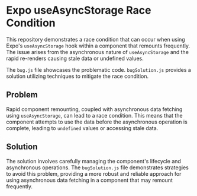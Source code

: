 # Expo useAsyncStorage Race Condition

This repository demonstrates a race condition that can occur when using Expo's `useAsyncStorage` hook within a component that remounts frequently.  The issue arises from the asynchronous nature of `useAsyncStorage` and the rapid re-renders causing stale data or undefined values.

The `bug.js` file showcases the problematic code.  `bugSolution.js` provides a solution utilizing techniques to mitigate the race condition.

## Problem

Rapid component remounting, coupled with asynchronous data fetching using `useAsyncStorage`, can lead to a race condition.  This means that the component attempts to use the data before the asynchronous operation is complete, leading to `undefined` values or accessing stale data.

## Solution

The solution involves carefully managing the component's lifecycle and asynchronous operations.  The `bugSolution.js` file demonstrates strategies to avoid this problem, providing a more robust and reliable approach for using asynchronous data fetching in a component that may remount frequently.